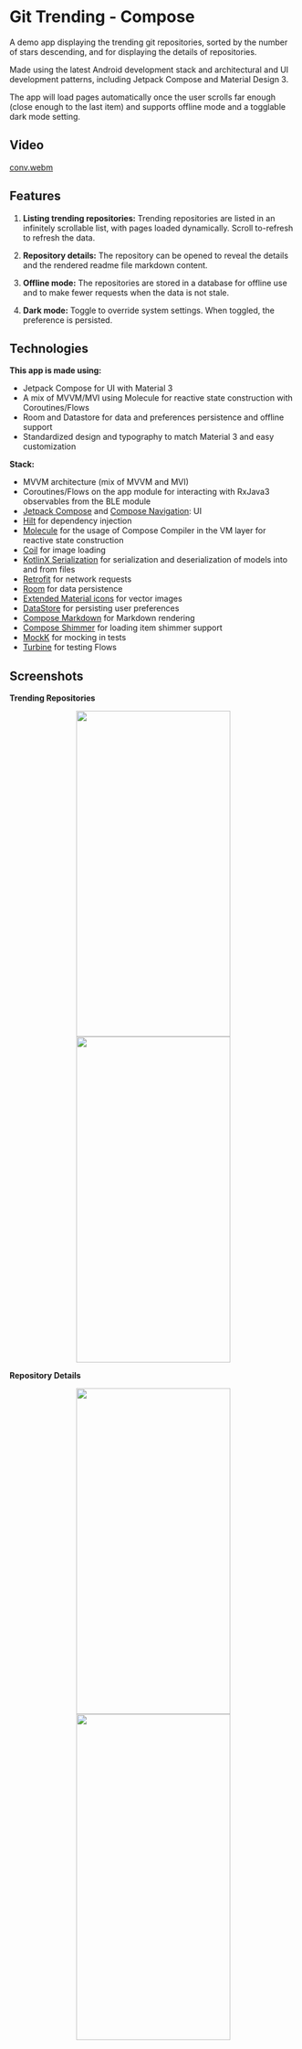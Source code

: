 # Git Trending - Compose

A demo app displaying the trending git repositories, sorted by the number of stars descending, and for displaying the details of repositories.

Made using the latest Android development stack and architectural and UI development patterns, including Jetpack Compose and Material Design 3.

The app will load pages automatically once the user scrolls far enough (close enough to the last item) and supports offline mode and a togglable dark mode setting.

## Video

[conv.webm](https://github.com/oblakr24/GitTrendingCompose/assets/32245831/9c6c8701-71fe-447f-bb9c-3390c1907a01)

## Features

1. **Listing trending repositories:** Trending repositories are listed in an infinitely scrollable list, with pages loaded dynamically. Scroll to-refresh to refresh the data.

2. **Repository details:** The repository can be opened to reveal the details and the rendered readme file markdown content.

3. **Offline mode:** The repositories are stored in a database for offline use and to make fewer requests when the data is not stale.

4. **Dark mode:** Toggle to override system settings. When toggled, the preference is persisted.

## Technologies

**This app is made using:**

- Jetpack Compose for UI with Material 3
- A mix of MVVM/MVI using Molecule for reactive state construction with Coroutines/Flows
- Room and Datastore for data and preferences persistence and offline support
- Standardized design and typography to match Material 3 and easy customization

**Stack:**
- MVVM architecture (mix of MVVM and MVI)
- Coroutines/Flows on the app module for interacting with RxJava3 observables from the BLE module
- [Jetpack Compose](https://developer.android.com/jetpack/compose) and [Compose Navigation](https://developer.android.com/jetpack/compose/navigation): UI
- [Hilt](https://dagger.dev/hilt/) for dependency injection
- [Molecule](https://github.com/cashapp/molecule) for the usage of Compose Compiler in the VM layer for reactive state construction
- [Coil](https://coil-kt.github.io/coil/) for image loading
- [KotlinX Serialization](https://github.com/Kotlin/kotlinx.serialization) for serialization and deserialization of models into and from files
- [Retrofit](https://github.com/square/retrofit) for network requests
- [Room](https://developer.android.com/training/data-storage/room) for data persistence
- [Extended Material icons](https://developer.android.com/jetpack/androidx/releases/compose-material) for vector images
- [DataStore](https://developer.android.com/topic/libraries/architecture/datastore) for persisting user preferences
- [Compose Markdown](https://github.com/jeziellago/compose-markdown) for Markdown rendering
- [Compose Shimmer](https://github.com/valentinilk/compose-shimmer) for loading item shimmer support
- [MockK](https://mockk.io/) for mocking in tests
- [Turbine](https://github.com/cashapp/turbine) for testing Flows

## Screenshots

<b>Trending Repositories</b>

<p align="center">
  <img src="https://github-production-user-asset-6210df.s3.amazonaws.com/32245831/246211925-6af1f399-f7c8-419b-9e87-918ea9eccf14.png" width="270" height="570">
  <img src="https://github-production-user-asset-6210df.s3.amazonaws.com/32245831/246211995-14138bc2-6f62-48c7-a6a0-7e05a4eb126f.png" width="270" height="570">
</p>

<b>Repository Details</b>

<p align="center">
  <img src="https://github-production-user-asset-6210df.s3.amazonaws.com/32245831/246212082-993f0d68-eee3-46c4-be4b-9ecfe08b680a.png" width="270" height="570">
  <img src="https://github-production-user-asset-6210df.s3.amazonaws.com/32245831/246212172-035211c7-7c56-4f5c-84fe-bed0f590d574.png" width="270" height="570">
</p>
